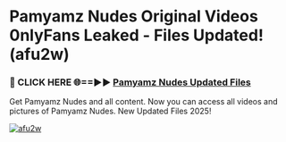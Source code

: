 # Pamyamz Nudes Original Videos 0nlyFans Leaked - Files Updated! (afu2w)

<h3>🔴 CLICK HERE 🌐==►► <a href="https://tinyurl.com/yrmya6cz" rel="nofollow">Pamyamz Nudes Updated Files</a></h3>

Get Pamyamz Nudes and all content. Now you can access all videos and pictures of Pamyamz Nudes. New Updated Files 2025!

[![afu2w](https://i.imgur.com/FMdXYCs.gif)](https://tinyurl.com/yrmya6cz)
